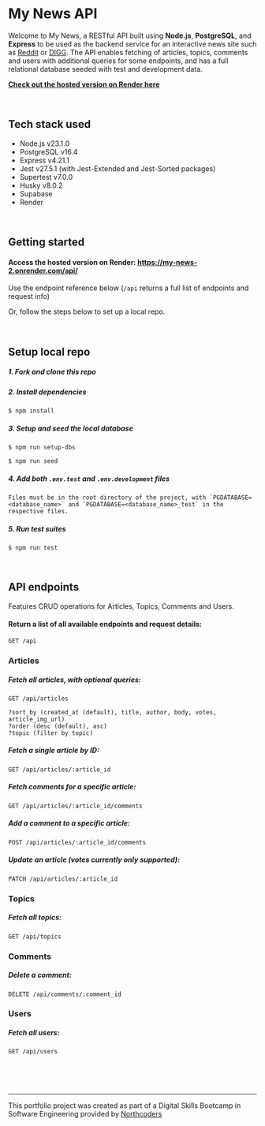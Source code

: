 # My News API

Welcome to My News, a RESTful API built using **Node.js**, **PostgreSQL**, and **Express** to be used as the backend service for an interactive news site such as [Reddit](https://www.reddit.com/ "Reddit") or [DIGG](https://www.reddit.com/r/explainlikeimfive/comments/3bzibi/eli5_what_happened_to_digg/?rdt=62868 "So what happenened to DIGG?"). The API enables fetching of articles, topics, comments and users with additional queries for some endpoints, and has a full relational database seeded with test and development data.

**[Check out the hosted version on Render here](https://my-news-2.onrender.com/api/ "My News API hosted on Render")** 

<br>

## Tech stack used
- Node.js v23.1.0
- PostgreSQL v16.4
- Express v4.21.1
- Jest v27.5.1  (with Jest-Extended and Jest-Sorted packages)
- Supertest v7.0.0
- Husky v8.0.2
- Supabase
- Render

<br>

## Getting started

#### Access the hosted version on Render: https://my-news-2.onrender.com/api/ 

Use the endpoint reference below (`/api` returns a full list of endpoints and request info)

Or, follow the steps below to set up a local repo.

<br>

## Setup local repo

##### 1. Fork and clone this repo

##### 2. Install dependencies

    $ npm install

##### 3. Setup and seed the local database

    $ npm run setup-dbs

    $ npm run seed

##### 4. Add both `.env.test` and `.env.development` files

    Files must be in the root directory of the project, with `PGDATABASE=<database_name>` and `PGDATABASE=<database_name>_test` in the respective files.

##### 5. Run test suites

    $ npm run test

<br>

## API endpoints

Features CRUD operations for Articles, Topics, Comments and Users.

#### Return a list of all available endpoints and request details:

    GET /api 

### Articles

##### Fetch all articles, with optional queries:
    
    GET /api/articles

    ?sort_by (created_at (default), title, author, body, votes, article_img_url)
    ?order (desc (default), asc)
    ?topic (filter by topic)

##### Fetch a single article by ID:

    GET /api/articles/:article_id

##### Fetch comments for a specific article:

    GET /api/articles/:article_id/comments

##### Add a comment to a specific article:

    POST /api/articles/:article_id/comments

##### Update an article (votes currently only supported):

    PATCH /api/articles/:article_id

### Topics

##### Fetch all topics:

    GET /api/topics

### Comments

##### Delete a comment:

    DELETE /api/comments/:comment_id

### Users

##### Fetch all users:

    GET /api/users



<br>
<br>
<br>

--- 

This portfolio project was created as part of a Digital Skills Bootcamp in Software Engineering provided by [Northcoders](https://northcoders.com/)

